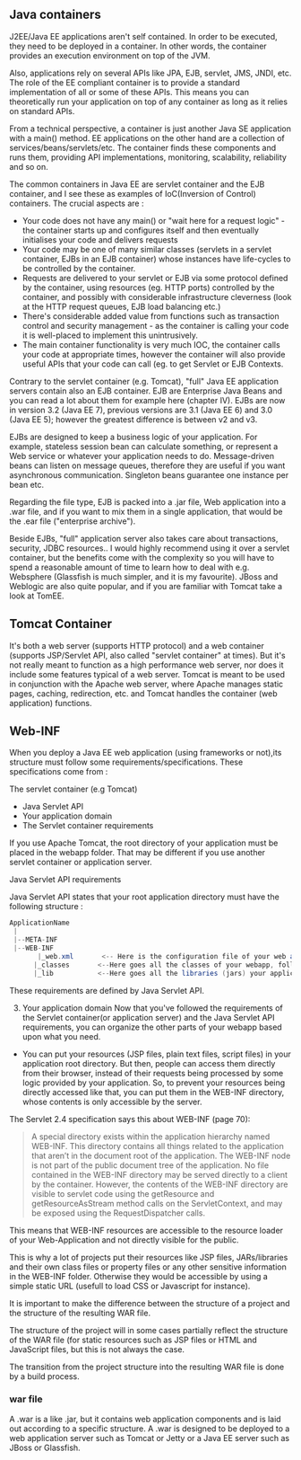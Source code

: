 ## Java containers
J2EE/Java EE applications aren't self contained. In order to be executed, they need to be deployed in a container. In other words, the container provides an execution environment on top of the JVM.

Also, applications rely on several APIs like JPA, EJB, servlet, JMS, JNDI, etc. The role of the EE compliant container is to provide a standard implementation of all or some of these APIs. This means you can theoretically run your application on top of any container as long as it relies on standard APIs.

From a technical perspective, a container is just another Java SE application with a main() method. EE applications on the other hand are a collection of services/beans/servlets/etc. The container finds these components and runs them, providing API implementations, monitoring, scalability, reliability and so on.

The common containers in Java EE are servlet container and the EJB container, and I see these as examples of IoC(Inversion of Control) containers. The crucial aspects are :

- Your code does not have any main() or "wait here for a request logic" - the container starts up and configures itself and then eventually initialises your code and delivers requests
- Your code may be one of many similar classes (servlets in a servlet container, EJBs in an EJB container) whose instances have life-cycles to be controlled by the container.
- Requests are delivered to your servlet or EJB via some protocol defined by the container, using resources (eg. HTTP ports) controlled by the container, and possibly with considerable infrastructure cleverness (look at the HTTP request queues, EJB load balancing etc.)
- There's considerable added value from functions such as transaction control and security management - as the container is calling your code it is well-placed to implement this unintrusively.
- The main container functionality is very much IOC, the container calls your code at appropriate times, however the container will also provide useful APIs that your code can call (eg. to get Servlet or EJB Contexts.


Contrary to the servlet container (e.g. Tomcat), "full" Java EE application servers contain also an EJB container. EJB are Enterprise Java Beans and you can read a lot about them for example here (chapter IV). EJBs are now in version 3.2 (Java EE 7), previous versions are 3.1 (Java EE 6) and 3.0 (Java EE 5); however the greatest difference is between v2 and v3.

EJBs are designed to keep a business logic of your application. For example, stateless session bean can calculate something, or represent a Web service or whatever your application needs to do. Message-driven beans can listen on message queues, therefore they are useful if you want asynchronous communication. Singleton beans guarantee one instance per bean etc.

Regarding the file type, EJB is packed into a .jar file, Web application into a .war file, and if you want to mix them in a single application, that would be the .ear file ("enterprise archive").

Beside EJBs, "full" application server also takes care about transactions, security, JDBC resources.. I would highly recommend using it over a servlet container, but the benefits come with the complexity so you will have to spend a reasonable amount of time to learn how to deal with e.g. Websphere (Glassfish is much simpler, and it is my favourite). JBoss and Weblogic are also quite popular, and if you are familiar with Tomcat take a look at TomEE.

## Tomcat Container
It's both a web server (supports HTTP protocol) and a web container (supports JSP/Servlet API, also called "servlet container" at times). But it's not really meant to function as a high performance web server, nor does it include some features typical of a web server. Tomcat is meant to be used in conjunction with the Apache web server, where Apache manages static pages, caching, redirection, etc. and Tomcat handles the container (web application) functions.

## Web-INF

When you deploy a Java EE web application (using frameworks or not),its structure must follow some requirements/specifications. These specifications come from : 

The servlet container (e.g Tomcat)
- Java Servlet API
- Your application domain
- The Servlet container requirements

If you use Apache Tomcat, the root directory of your application must be placed in the webapp folder. That may be different if you use another servlet container or application server.

Java Servlet API requirements

Java Servlet API states that your root application directory must have the following structure :
``` java
ApplicationName
 |
 |--META-INF
 |--WEB-INF
       |_web.xml       <-- Here is the configuration file of your web app(where you define servlets, filters, listeners...)
      |_classes       <--Here goes all the classes of your webapp, following the package structure you defined. Only 
      |_lib           <--Here goes all the libraries (jars) your application need
```

These requirements are defined by Java Servlet API.

3. Your application domain
Now that you've followed the requirements of the Servlet container(or application server) and the Java Servlet API requirements, you can organize the other parts of your webapp based upon what you need. 
- You can put your resources (JSP files, plain text files, script files) in your application root directory. But then, people can access them directly from their browser, instead of their requests being processed by some logic provided by your application. So, to prevent your resources being directly accessed like that, you can put them in the WEB-INF directory, whose contents is only accessible by the server.

The Servlet 2.4 specification says this about WEB-INF (page 70):

> A special directory exists within the application hierarchy named  WEB-INF. This directory contains all things related to the application that aren’t in the document root of the application. The  WEB-INF node is not part of the public document tree of the application. No file contained in the WEB-INF directory may be served directly to a client by the container. However, the contents of the  WEB-INF directory are visible to servlet code using the getResource and getResourceAsStream method calls on the ServletContext, and may be exposed using the RequestDispatcher calls.

This means that WEB-INF resources are accessible to the resource loader of your Web-Application and not directly visible for the public.

This is why a lot of projects put their resources like JSP files, JARs/libraries and their own class files or property files or any other sensitive information in the WEB-INF folder. Otherwise they would be accessible by using a simple static URL (usefull to load CSS or Javascript for instance).

It is important to make the difference between the structure of a project and the structure of the resulting WAR file.

The structure of the project will in some cases partially reflect the structure of the WAR file (for static resources such as JSP files or HTML and JavaScript files, but this is not always the case.

The transition from the project structure into the resulting WAR file is done by a build process.

### war file
A .war is a like  .jar, but it contains web application components and is laid out according to a specific structure. A .war is designed to be deployed to a web application server such as Tomcat or Jetty or a Java EE server such as JBoss or Glassfish.


